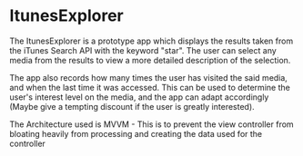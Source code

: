 # ItunesExplorer

The ItunesExplorer is a prototype app which displays the results taken from the iTunes Search API with the keyword "star". The user can select any media from the results to view a more detailed description of the selection.

The app also records how many times the user has visited the said media, and when the last time it was accessed. This can be used to determine the user's interest level on the media, and the app can adapt accordingly (Maybe give a tempting discount if the user is greatly interested).

The Architecture used is MVVM - This is to prevent the view controller from bloating heavily from processing and creating the data used for the controller
